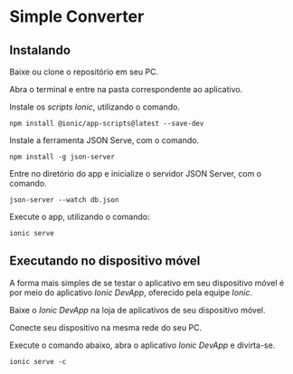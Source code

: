 # Simple Converter

## Instalando

Baixe ou clone o repositório em seu PC.

Abra o terminal e entre na pasta correspondente ao aplicativo.

Instale os *scripts Ionic*, utilizando o comando.

`npm install @ionic/app-scripts@latest --save-dev`

Instale a ferramenta JSON Serve, com o comando.

`npm install -g json-server`

Entre no diretório do app e inicialize o servidor JSON Server, com o comando.

`json-server --watch db.json`

Execute o app, utilizando o comando:

`ionic serve`

## Executando no dispositivo móvel

A forma mais simples de se testar o aplicativo em seu dispositivo móvel é por meio do aplicativo *Ionic DevApp*, oferecido pela equipe *Ionic*.

Baixe o *Ionic DevApp* na loja de aplicativos de seu dispositivo móvel.

Conecte seu dispositivo na mesma rede do seu PC.

Execute o comando abaixo, abra o aplicativo *Ionic DevApp* e divirta-se.

`ionic serve -c`